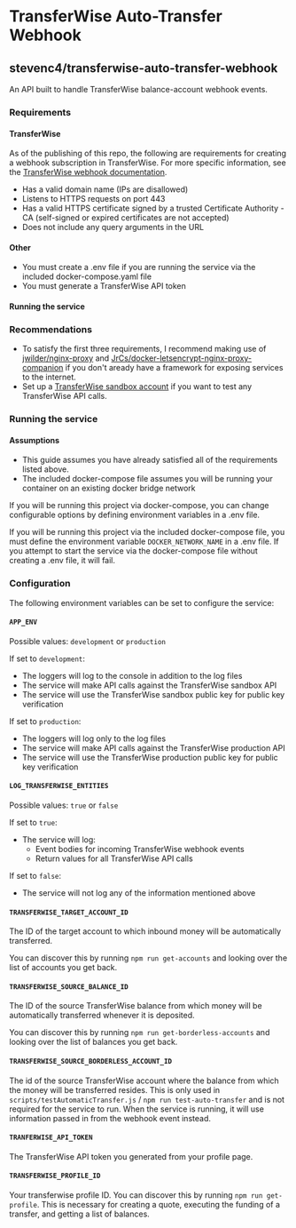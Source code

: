 # TransferWise Auto-Transfer Webhook

## stevenc4/transferwise-auto-transfer-webhook

An API built to handle TransferWise balance-account webhook events.

### Requirements

#### TransferWise

As of the publishing of this repo, the following are requirements for creating a webhook subscription in TransferWise. For more specific information, see the [TransferWise webhook documentation](https://api-docs.transferwise.com/#profile-webhooks).
* Has a valid domain name (IPs are disallowed)
* Listens to HTTPS requests on port 443
* Has a valid HTTPS certificate signed by a trusted Certificate Authority - CA (self-signed or expired certificates are not accepted)
* Does not include any query arguments in the URL

#### Other

* You must create a .env file if you are running the service via the included docker-compose.yaml file
* You must generate a TransferWise API token

#### Running the service

### Recommendations
* To satisfy the first three requirements, I recommend making use of [jwilder/nginx-proxy](https://github.com/jwilder/nginx-proxy) and [JrCs/docker-letsencrypt-nginx-proxy-companion](https://github.com/JrCs/docker-letsencrypt-nginx-proxy-companion) if you don't aready have a framework for exposing services to the internet.
* Set up a [TransferWise sandbox account](https://sandbox.transferwise.tech/) if you want to test any TransferWise API calls.

### Running the service

#### Assumptions
* This guide assumes you have already satisfied all of the requirements listed above.
* The included docker-compose file assumes you will be running your container on an existing docker bridge network

If you will be running this project via docker-compose, you can change configurable options by defining environment variables in a .env file.

If you will be running this project via the included docker-compose file, you must define the environment variable `DOCKER_NETWORK_NAME` in a .env file. If you attempt to start the service via the docker-compose file without creating a .env file, it will fail.

### Configuration

The following environment variables can be set to configure the service:

#### `APP_ENV`
Possible values: `development` or `production`

If set to `development`:
* The loggers will log to the console in addition to the log files
* The service will make API calls against the TransferWise sandbox API
* The service will use the TransferWise sandbox public key for public key verification

If set to `production`:
* The loggers will log only to the log files
* The service will make API calls against the TransferWise production API
* The service will use the TransferWise production public key for public key verification

#### `LOG_TRANSFERWISE_ENTITIES`
Possible values: `true` or `false`

If set to `true`:
* The service will log:
  * Event bodies for incoming TransferWise webhook events
  * Return values for all TransferWise API calls

If set to `false`:
  * The service will not log any of the information mentioned above

#### `TRANSFERWISE_TARGET_ACCOUNT_ID`
The ID of the target account to which inbound money will be automatically transferred.

You can discover this by running `npm run get-accounts` and looking over the list of accounts you get back.

#### `TRANSFERWISE_SOURCE_BALANCE_ID`
The ID of the source TransferWise balance from which money will be automatically transferred whenever it is deposited.

You can discover this by running `npm run get-borderless-accounts` and looking over the list of balances you get back.

#### `TRANSFERWISE_SOURCE_BORDERLESS_ACCOUNT_ID`
The id of the source TransferWise account where the balance from which the money will be transferred resides. This is only used in `scripts/testAutomaticTransfer.js` / `npm run test-auto-transfer` and is not required for the service to run. When the service is running, it will use information passed in from the webhook event instead.

#### `TRANFERWISE_API_TOKEN`
The TransferWise API token you generated from your profile page.

#### `TRANSFERWISE_PROFILE_ID`
Your transferwise profile ID. You can discover this by running `npm run get-profile`. This is necessary for creating a quote, executing the funding of a transfer, and getting a list of balances.
